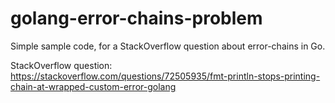 # golang-error-chains-problem
Simple sample code, for a StackOverflow question about error-chains in Go.

StackOverflow question:
https://stackoverflow.com/questions/72505935/fmt-println-stops-printing-chain-at-wrapped-custom-error-golang

